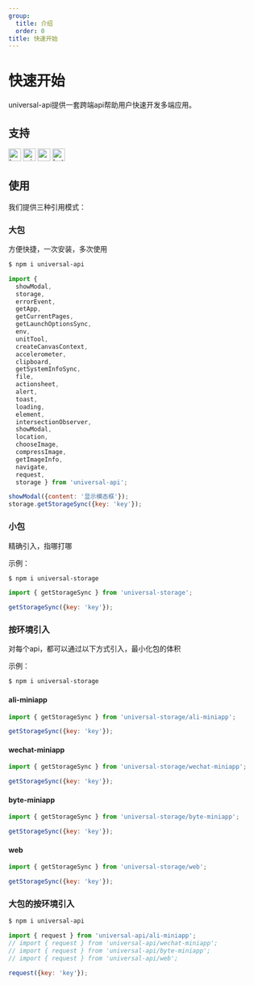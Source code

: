 ```yaml
---
group:
  title: 介绍
  order: 0
title: 快速开始
---
```


# 快速开始

universal-api提供一套跨端api帮助用户快速开发多端应用。

## 支持
<img alt="browser" src="https://gw.alicdn.com/tfs/TB1uYFobGSs3KVjSZPiXXcsiVXa-200-200.svg" width="25px" height="25px" title="h5" /> <img alt="miniApp" src="https://gw.alicdn.com/tfs/TB1bBpmbRCw3KVjSZFuXXcAOpXa-200-200.svg" width="25px" height="25px" title="阿里小程序" /> <img alt="wechatMiniprogram" src="https://img.alicdn.com/tfs/TB1slcYdxv1gK0jSZFFXXb0sXXa-200-200.svg" width="25px" height="25px" title="微信小程序"> <img alt="bytedanceMicroApp" src="https://gw.alicdn.com/tfs/TB1jFtVzO_1gK0jSZFqXXcpaXXa-200-200.svg" width="25px" height="25px" title="字节跳动小程序">

## 使用

我们提供三种引用模式：
### 大包
方便快捷，一次安装，多次使用

```bash
$ npm i universal-api
```

```js
import { 
  showModal,
  storage,
  errorEvent,
  getApp,
  getCurrentPages,
  getLaunchOptionsSync,
  env,
  unitTool,
  createCanvasContext,
  accelerometer,
  clipboard,
  getSystemInfoSync,
  file,
  actionsheet,
  alert,
  toast,
  loading,
  element,
  intersectionObserver,
  showModal,
  location,
  chooseImage,
  compressImage,
  getImageInfo,
  navigate,
  request,
  storage } from 'universal-api';

showModal({content: '显示模态框'});
storage.getStorageSync({key: 'key'});

```
### 小包
精确引入，指哪打哪

示例：
```bash
$ npm i universal-storage
```

```js
import { getStorageSync } from 'universal-storage';

getStorageSync({key: 'key'});

```
### 按环境引入
对每个api，都可以通过以下方式引入，最小化包的体积

示例：
```bash
$ npm i universal-storage
```

#### ali-miniapp
```js
import { getStorageSync } from 'universal-storage/ali-miniapp';

getStorageSync({key: 'key'});

```
#### wechat-miniapp
```js
import { getStorageSync } from 'universal-storage/wechat-miniapp';

getStorageSync({key: 'key'});

```
#### byte-miniapp
```js
import { getStorageSync } from 'universal-storage/byte-miniapp';

getStorageSync({key: 'key'});

```
#### web
```js
import { getStorageSync } from 'universal-storage/web';

getStorageSync({key: 'key'});

```
### 大包的按环境引入
```bash
$ npm i universal-api
```

```js
import { request } from 'universal-api/ali-miniapp';
// import { request } from 'universal-api/wechat-miniapp';
// import { request } from 'universal-api/byte-miniapp';
// import { request } from 'universal-api/web';

request({key: 'key'});

```
